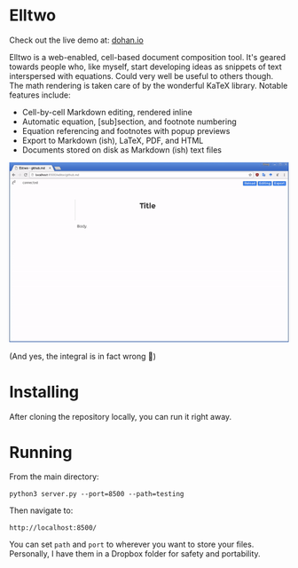 # Elltwo

Check out the live demo at: [dohan.io](http://dohan.io/)

Elltwo is a web-enabled, cell-based document composition tool. It's geared towards people who, like myself, start developing ideas as snippets of text interspersed with equations. Could very well be useful to others though. The math rendering is taken care of by the wonderful KaTeX library. Notable features include:

- Cell-by-cell Markdown editing, rendered inline
- Automatic equation, [sub]section, and footnote numbering
- Equation referencing and footnotes with popup previews
- Export to Markdown (ish), LaTeX, PDF, and HTML
- Documents stored on disk as Markdown (ish) text files

![Elltwo demo](demo.gif)

(And yes, the integral is in fact wrong 🙂)

# Installing

After cloning the repository locally, you can run it right away.

# Running

From the main directory:

```
python3 server.py --port=8500 --path=testing
```

Then navigate to:

```
http://localhost:8500/
```

You can set `path` and `port` to wherever you want to store your files. Personally, I have them in a Dropbox folder for safety and portability.
